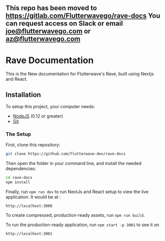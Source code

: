## This repo has been moved to https://gitlab.com/Flutterwavego/rave-docs You can request access on Slack or email joe@flutterwavego.com or az@flutterwavego.com

# Rave Documentation

This is the New documentation for Flutterwave's Rave, built using Nextjs and React.

## Installation

To setup this project, your computer needs:

- [NodeJS](https://nodejs.org/en/) (0.12 or greater)
- [Git](https://git-scm.com/)

### The Setup

First, clone this repository:

```bash
git clone https://github.com/flutterwave-dev/rave-docs
```

Then open the folder in your command line, and install the needed dependencies:

```bash
cd rave-docs
npm install
```


Finally, run `npm run dev` to run NextJs and React setup to view the live application. It would be at :

```
http://localhost:3000
```

To create compressed, production-ready assets, run `npm run build`.

To run the production-ready application, run `npm start -p 3001` to see it on 

```
http://localhost:3001
```

